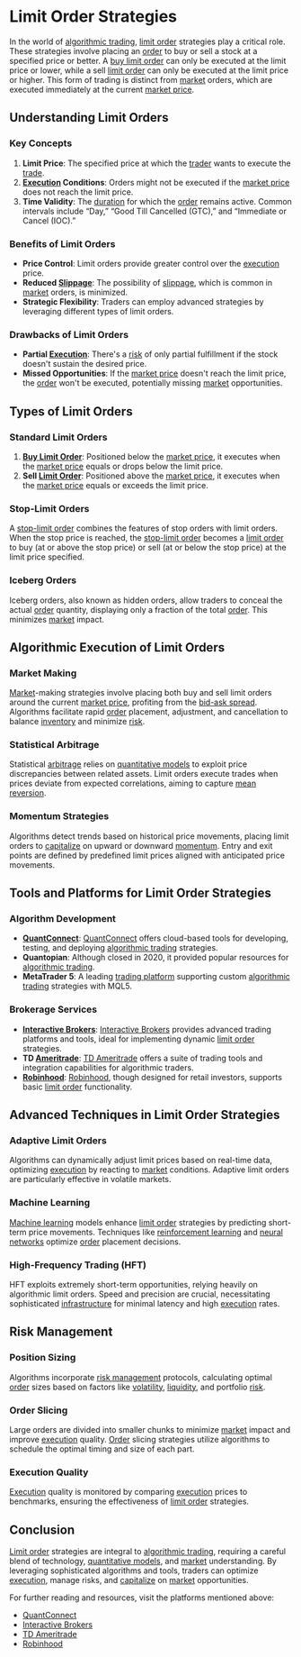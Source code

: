 # Limit Order Strategies

In the world of [algorithmic trading](../a/algorithmic_trading.md), [limit order](../l/limit_order.md) strategies play a critical role. These strategies involve placing an [order](../o/order.md) to buy or sell a stock at a specified price or better. A [buy limit order](../b/buy_limit_order.md) can only be executed at the limit price or lower, while a sell [limit order](../l/limit_order.md) can only be executed at the limit price or higher. This form of trading is distinct from [market](../m/market.md) orders, which are executed immediately at the current [market price](../m/market_price.md).

## Understanding Limit Orders

### Key Concepts

1. **Limit Price**: The specified price at which the [trader](../t/trader.md) wants to execute the [trade](../t/trade.md).
2. **[Execution](../e/execution.md) Conditions**: Orders might not be executed if the [market price](../m/market_price.md) does not reach the limit price.
3. **Time Validity**: The [duration](../d/duration.md) for which the [order](../o/order.md) remains active. Common intervals include “Day,” “Good Till Cancelled (GTC),” and “Immediate or Cancel (IOC).”

### Benefits of Limit Orders

- **Price Control**: Limit orders provide greater control over the [execution](../e/execution.md) price.
- **Reduced [Slippage](../s/slippage.md)**: The possibility of [slippage](../s/slippage.md), which is common in [market](../m/market.md) orders, is minimized.
- **Strategic Flexibility**: Traders can employ advanced strategies by leveraging different types of limit orders.

### Drawbacks of Limit Orders

- **Partial [Execution](../e/execution.md)**: There's a [risk](../r/risk.md) of only partial fulfillment if the stock doesn't sustain the desired price.
- **Missed Opportunities**: If the [market price](../m/market_price.md) doesn't reach the limit price, the [order](../o/order.md) won't be executed, potentially missing [market](../m/market.md) opportunities.

## Types of Limit Orders

### Standard Limit Orders

1. **[Buy Limit Order](../b/buy_limit_order.md)**: Positioned below the [market price](../m/market_price.md), it executes when the [market price](../m/market_price.md) equals or drops below the limit price.
2. **Sell [Limit Order](../l/limit_order.md)**: Positioned above the [market price](../m/market_price.md), it executes when the [market price](../m/market_price.md) equals or exceeds the limit price.

### Stop-Limit Orders

A [stop-limit order](../s/stop-limit_order.md) combines the features of stop orders with limit orders. When the stop price is reached, the [stop-limit order](../s/stop-limit_order.md) becomes a [limit order](../l/limit_order.md) to buy (at or above the stop price) or sell (at or below the stop price) at the limit price specified.

### Iceberg Orders

Iceberg orders, also known as hidden orders, allow traders to conceal the actual [order](../o/order.md) quantity, displaying only a fraction of the total [order](../o/order.md). This minimizes [market](../m/market.md) impact.

## Algorithmic Execution of Limit Orders

### Market Making

[Market](../m/market.md)-making strategies involve placing both buy and sell limit orders around the current [market price](../m/market_price.md), profiting from the [bid-ask spread](../b/bid-ask_spread.md). Algorithms facilitate rapid [order](../o/order.md) placement, adjustment, and cancellation to balance [inventory](../i/inventory.md) and minimize [risk](../r/risk.md).

### Statistical Arbitrage

Statistical [arbitrage](../a/arbitrage.md) relies on [quantitative models](../q/quantitative_models.md) to exploit price discrepancies between related assets. Limit orders execute trades when prices deviate from expected correlations, aiming to capture [mean reversion](../m/mean_reversion.md).

### Momentum Strategies

Algorithms detect trends based on historical price movements, placing limit orders to [capitalize](../c/capitalize.md) on upward or downward [momentum](../m/momentum.md). Entry and exit points are defined by predefined limit prices aligned with anticipated price movements.

## Tools and Platforms for Limit Order Strategies

### Algorithm Development

- **[QuantConnect](../q/quantconnect.md)**: [QuantConnect](https://www.quantconnect.com/) offers cloud-based tools for developing, testing, and deploying [algorithmic trading](../a/algorithmic_trading.md) strategies.
- **Quantopian**: Although closed in 2020, it provided popular resources for [algorithmic trading](../a/algorithmic_trading.md).
- **MetaTrader 5**: A leading [trading platform](../t/trading_platform.md) supporting custom [algorithmic trading](../a/algorithmic_trading.md) strategies with MQL5.

### Brokerage Services

- **[Interactive Brokers](../i/interactive_brokers.md)**: [Interactive Brokers](https://www.interactivebrokers.com/) provides advanced trading platforms and tools, ideal for implementing dynamic [limit order](../l/limit_order.md) strategies.
- **TD [Ameritrade](../a/ameritrade.md)**: [TD Ameritrade](https://www.tdameritrade.com/) offers a suite of trading tools and integration capabilities for algorithmic traders.
- **[Robinhood](../r/robinhood.md)**: [Robinhood](https://robinhood.com/), though designed for retail investors, supports basic [limit order](../l/limit_order.md) functionality.

## Advanced Techniques in Limit Order Strategies

### Adaptive Limit Orders

Algorithms can dynamically adjust limit prices based on real-time data, optimizing [execution](../e/execution.md) by reacting to [market](../m/market.md) conditions. Adaptive limit orders are particularly effective in volatile markets.

### Machine Learning

[Machine learning](../m/machine_learning.md) models enhance [limit order](../l/limit_order.md) strategies by predicting short-term price movements. Techniques like [reinforcement learning](../r/reinforcement_learning.md) and [neural networks](../n/neural_networks_in_trading.md) optimize [order](../o/order.md) placement decisions.

### High-Frequency Trading (HFT)

HFT exploits extremely short-term opportunities, relying heavily on algorithmic limit orders. Speed and precision are crucial, necessitating sophisticated [infrastructure](../i/infrastructure.md) for minimal latency and high [execution](../e/execution.md) rates.

## Risk Management

### Position Sizing

Algorithms incorporate [risk management](../r/risk_management.md) protocols, calculating optimal [order](../o/order.md) sizes based on factors like [volatility](../v/volatility.md), [liquidity](../l/liquidity.md), and portfolio [risk](../r/risk.md).

### Order Slicing

Large orders are divided into smaller chunks to minimize [market](../m/market.md) impact and improve [execution](../e/execution.md) quality. [Order](../o/order.md) slicing strategies utilize algorithms to schedule the optimal timing and size of each part.

### Execution Quality

[Execution](../e/execution.md) quality is monitored by comparing [execution](../e/execution.md) prices to benchmarks, ensuring the effectiveness of [limit order](../l/limit_order.md) strategies.

## Conclusion

[Limit order](../l/limit_order.md) strategies are integral to [algorithmic trading](../a/algorithmic_trading.md), requiring a careful blend of technology, [quantitative models](../q/quantitative_models.md), and [market](../m/market.md) understanding. By leveraging sophisticated algorithms and tools, traders can optimize [execution](../e/execution.md), manage risks, and [capitalize](../c/capitalize.md) on [market](../m/market.md) opportunities.

For further reading and resources, visit the platforms mentioned above:

- [QuantConnect](https://www.quantconnect.com/)
- [Interactive Brokers](https://www.interactivebrokers.com/)
- [TD Ameritrade](https://www.tdameritrade.com/)
- [Robinhood](https://robinhood.com/)
